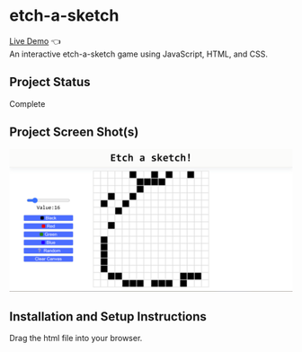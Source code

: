 # etch-a-sketch
[Live Demo](https://euanrw.github.io/etch-a-sketch/) :point_left:  
An interactive etch-a-sketch game using JavaScript, HTML, and CSS. 

## Project Status
Complete

## Project Screen Shot(s)
![](project.png)

## Installation and Setup Instructions

Drag the html file into your browser.
